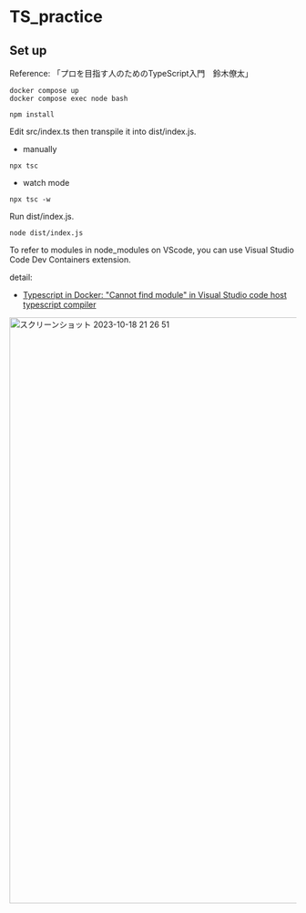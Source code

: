 # TS_practice

## Set up
Reference: 「プロを目指す人のためのTypeScript入門　鈴木僚太」
```
docker compose up
docker compose exec node bash

npm install
```

Edit src/index.ts then transpile it into dist/index.js.

* manually
```
npx tsc
```
* watch mode
```
npx tsc -w
```

Run dist/index.js.
```
node dist/index.js
```

To refer to modules in node_modules on VScode, you can use Visual Studio Code Dev Containers extension.

detail:  
* [Typescript in Docker: "Cannot find module" in Visual Studio code host typescript compiler](https://stackoverflow.com/questions/60699604/typescript-in-docker-cannot-find-module-in-visual-studio-code-host-typescript)

<img width="1029" alt="スクリーンショット 2023-10-18 21 26 51" src="https://github.com/fujitamasashi255/TS_practice/assets/88495850/083e66f6-9dd4-42f6-a17b-9451ed18922c">
